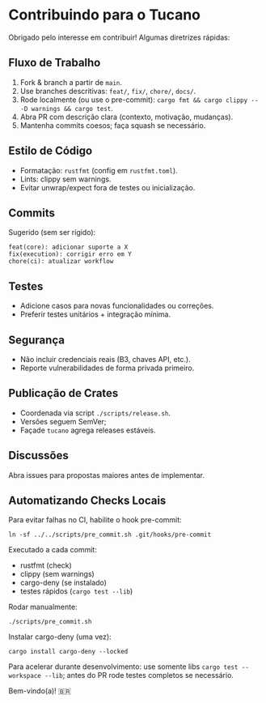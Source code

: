 # Contribuindo para o Tucano

Obrigado pelo interesse em contribuir! Algumas diretrizes rápidas:

## Fluxo de Trabalho
1. Fork & branch a partir de `main`.
2. Use branches descritivas: `feat/`, `fix/`, `chore/`, `docs/`.
3. Rode localmente (ou use o pre-commit): `cargo fmt && cargo clippy -- -D warnings && cargo test`.
4. Abra PR com descrição clara (contexto, motivação, mudanças). 
5. Mantenha commits coesos; faça squash se necessário.

## Estilo de Código
- Formatação: `rustfmt` (config em `rustfmt.toml`).
- Lints: clippy sem warnings.
- Evitar unwrap/expect fora de testes ou inicialização.

## Commits
Sugerido (sem ser rígido):
```
feat(core): adicionar suporte a X
fix(execution): corrigir erro em Y
chore(ci): atualizar workflow
```

## Testes
- Adicione casos para novas funcionalidades ou correções.
- Preferir testes unitários + integração mínima.

## Segurança
- Não incluir credenciais reais (B3, chaves API, etc.).
- Reporte vulnerabilidades de forma privada primeiro.

## Publicação de Crates
- Coordenada via script `./scripts/release.sh`.
- Versões seguem SemVer;
- Façade `tucano` agrega releases estáveis.

## Discussões
Abra issues para propostas maiores antes de implementar.

## Automatizando Checks Locais

Para evitar falhas no CI, habilite o hook pre-commit:

```
ln -sf ../../scripts/pre_commit.sh .git/hooks/pre-commit
```

Executado a cada commit:
- rustfmt (check)
- clippy (sem warnings)
- cargo-deny (se instalado)
- testes rápidos (`cargo test --lib`)

Rodar manualmente:
```
./scripts/pre_commit.sh
```

Instalar cargo-deny (uma vez):
```
cargo install cargo-deny --locked
```

Para acelerar durante desenvolvimento: use somente libs `cargo test --workspace --lib`; antes do PR rode testes completos se necessário.

Bem-vindo(a)! 🇧🇷
